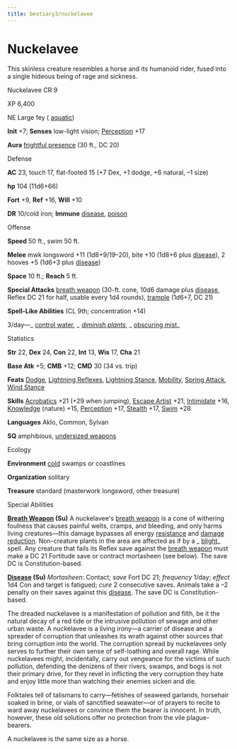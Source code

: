 ```yaml
---
title: bestiary3/nuckelavee
---
```

# Nuckelavee

This skinless creature resembles a horse and its humanoid rider, fused into a single hideous being of rage and sickness.

Nuckelavee CR 9

XP 6,400

NE Large fey ( [aquatic](monsters/creatureTypes.md#_aquatic-subtype))

**Init** +7; **Senses** low-light vision; [Perception](skills/perception.md#_perception) +17

**Aura** [frightful presence](monsters/universalMonsterRules.md#_frightful-presence) (30 ft., DC 20)

Defense

**AC** 23, touch 17, flat-footed 15 (+7 Dex, +1 dodge, +6 natural, –1 size)

**hp** 104 (11d6+66)

**Fort** +9, **Ref** +16, **Will** +10

**DR** 10/cold iron; **Immune** [disease](monsters/universalMonsterRules.md#_disease-(ex-or-su)), [poison](monsters/universalMonsterRules.md#_poison-(ex-or-su))

Offense

**Speed** 50 ft., swim 50 ft.

**Melee** mwk longsword +11 (1d8+9/19–20), bite +10 (1d8+6 plus [disease](monsters/universalMonsterRules.md#_disease-(ex-or-su))), 2 hooves +5 (1d6+3 plus [disease](monsters/universalMonsterRules.md#_disease-(ex-or-su)))

**Space** 10 ft.; **Reach** 5 ft.

**Special Attacks** [breath weapon](monsters/universalMonsterRules.md#_breath-weapon) (30-ft. cone, 10d6 damage plus [disease](monsters/universalMonsterRules.md#_disease-(ex-or-su)), Reflex DC 21 for half, usable every 1d4 rounds), [trample](monsters/universalMonsterRules.md#_trample) (1d6+7, DC 21)

**Spell-Like Abilities** (CL 9th; concentration +14)

3/day—_ [control water](spells/controlWater.md#_control-water)_, _ [diminish plants](spells/diminishPlants.md#_diminish-plants)_, _ [obscuring mist](spells/obscuringMist.md#_obscuring-mist)_

Statistics

**Str** 22, **Dex** 24, **Con** 22, **Int** 13, **Wis** 17, **Cha** 21

**Base Atk** +5; **CMB** +12; **CMD** 30 (34 vs. trip)

**Feats** [Dodge](feats.md#_dodge), [Lightning Reflexes](feats.md#_lightning-reflexes), [Lightning Stance](feats.md#_lightning-stance), [Mobility](feats.md#_mobility), [Spring Attack](feats.md#_spring-attack), [Wind Stance](feats.md#_wind-stance)

**Skills** [Acrobatics](skills/acrobatics.md#_acrobatics) +21 (+29 when jumping), [Escape Artist](skills/escapeArtist.md#_escape-artist) +21, [Intimidate](skills/intimidate.md#_intimidate) +16, [Knowledge](skills/knowledge.md#_knowledge) (nature) +15, [Perception](skills/perception.md#_perception) +17, [Stealth](skills/stealth.md#_stealth) +17, [Swim](skills/swim.md#_swim) +28

**Languages** Aklo, Common, Sylvan

**SQ** amphibious, [undersized weapons](monsters/universalMonsterRules.md#_undersized-weapons)

Ecology

**Environment** [cold](monsters/creatureTypes.md#_cold-subtype) swamps or coastlines

**Organization** solitary

**Treasure** standard (masterwork longsword, other treasure)

Special Abilities

**[Breath Weapon](monsters/universalMonsterRules.md#_breath-weapon) (Su)** A nuckelavee's [breath weapon](monsters/universalMonsterRules.md#_breath-weapon) is a cone of withering foulness that causes painful welts, cramps, and bleeding, and only harms living creatures—this damage bypasses all energy [resistance](monsters/universalMonsterRules.md#_resistance) and [damage reduction](monsters/universalMonsterRules.md#_damage-reduction-(ex-or-su)). Non-creature plants in the area are affected as if by a _ [blight](spells/blight.md#_blight)_ spell. Any creature that fails its Reflex save against the [breath weapon](monsters/universalMonsterRules.md#_breath-weapon) must make a DC 21 Fortitude save or contract mortasheen (see below). The save DC is Constitution-based.

**[Disease](monsters/universalMonsterRules.md#_disease-(ex-or-su)) (Su)** _Mortasheen_: Contact; _save_ Fort DC 21; _frequency_ 1/day; _effect_ 1d4 Con and target is fatigued; _cure_ 2 consecutive saves. Animals take a –2 penalty on their saves against this [disease](monsters/universalMonsterRules.md#_disease-(ex-or-su)). The save DC is Constitution-based.

The dreaded nuckelavee is a manifestation of pollution and filth, be it the natural decay of a red tide or the intrusive pollution of sewage and other urban waste. A nuckelavee is a living irony—a carrier of disease and a spreader of corruption that unleashes its wrath against other sources that bring corruption into the world. The corruption spread by nuckelavees only serves to further their own sense of self-loathing and overall rage. While nuckelavees might, incidentally, carry out vengeance for the victims of such pollution, defending the denizens of their rivers, swamps, and bogs is not their primary drive, for they revel in inflicting the very corruption they hate and enjoy little more than watching their enemies sicken and die.

Folktales tell of talismans to carry—fetishes of seaweed garlands, horsehair soaked in brine, or vials of sanctified seawater—or of prayers to recite to ward away nuckelavees or convince them the bearer is innocent. In truth, however, these old solutions offer no protection from the vile plague-bearers.

A nuckelavee is the same size as a horse.

